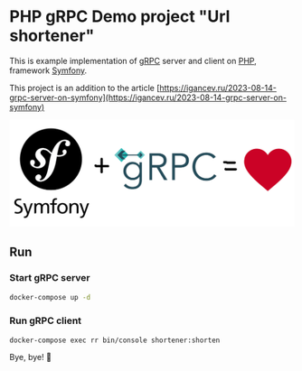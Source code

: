 # PHP gRPC Demo project "Url shortener"

This is example implementation of [gRPC](https://grpc.io/) 
server and client on [PHP](https://www.php.net/), framework [Symfony](https://symfony.com/). 

This project is an addition to the article [https://igancev.ru/2023-08-14-grpc-server-on-symfony](https://igancev.ru/2023-08-14-grpc-server-on-symfony)

![symfony + grpc = love](./symfony-grpc.png)

## Run

### Start gRPC server

```bash
docker-compose up -d
```

### Run gRPC client

```
docker-compose exec rr bin/console shortener:shorten
```

Bye, bye! 🤚